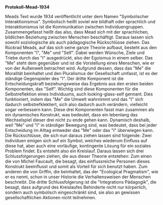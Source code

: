 **Protokoll-Mead-1934**

Meads Text wurde 1934 veröffentlicht unter dem Namen "Symbolischer Interaktionismus".
Symbolisch heißt soviel wie bildhaft oder sprachlich und Interaktionismus ist die Kommunikation zwischen Individuengruppen.
Zusammengefasst heißt das also, dass Mead sich mit der sprachlichen, bildlichen Beziehung zwischen Menschen beschäftigt.
Daraus lassen sich sowohl soziologische als auch pädagogische Rückschlüsse ziehen.
Das Rückrad Meads, auf das sich seine ganze Theorie aufbaut, besteht aus den Komponenten "I", "Me" und "Self".
Dabei werden Wünsche, Ziele und Triebe durch das "I" ausgedrückt, also der Egoismus in einem selber.
Das "Me" steht dem gegenüber und ist die Vorstellung eines Menschen, wie er von der Außenwelt betrachtet wird.
Aufgrund dessen, dass das "Me" die Moralität beinhaltet und den Pluralismus der Gesellschaft umfasst, ist es der ständige Gegenspieler des "I".
Der dritte Komponent ist die Entscheidungskraft beziehungsweise das Ergebnis aus den ersten beiden Komponenten, das "Self".
Wichtig sind diese Komponenten für die Selbstreflektion eines Individuums, auch looking-glass-self gennant.
Dies funktioniert, indem das "Me" die Umwelt wahrnimmt und das "I" sich dadurch selbstrefklektiert, sich also dadurch auch verändern, vielleicht sogar verbessern kann.
Diese drei Komponenten fasst man zusammen als ein dynamisches Konstrukt, was bedeutet, dass ein lebenlang das Wechselspiel dieser drei nicht zu ende gehen kann.
Dynamisch deshalb, weil "Me" und "I" in ständiger Bewegung sind, was bedeutet, dass bei jeder Entscheidung im Alltag entweder das "Me" oder das "I" überwiegen kann.
Die Rückschlüsse, die sich nun daraus ziehen lassen sind folgende:
Zwei Individuen einigen sich auf ein Symbol, welches wiederum Einfluss auf diese hat, aber auch eine vorläufige, kontingente Lösung für ein soziales Problem findet.
Es entsteht also ein Kreislauf.
Daraus lassen sich drei Schlussfolgerungen ziehen, die aus dieser Theorie entstehen:
Zum einen die von Michel Faucault, die besagt, das einflussreiche Personen dieses Konstrukt beeinflusst und somit als Vorteil für sich benutzt haben.
Zum anderen die von Griffin, die beinhaltet, das der "Ecological Pragmatism", wie er es nennt, schon in unser Historie die Verhaltensweisen der Menschen beschreibt.
Die dritte Schlussfolgerung ist die "Integrations Pädagogik", die besagt, dass aufgrund des Kreislaufes Behinderte nicht nur körperlich, sondern auch symbolisch eingeschränkt sind, sie also an gewissen gesellschaftlichen Aktionen nicht teilnehmen.
